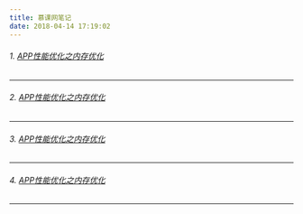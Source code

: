 ```yaml
---
title: 慕课网笔记
date: 2018-04-14 17:19:02
---
```

###### 1. [APP性能优化之内存优化](/imooc/1)
---
###### 2. [APP性能优化之内存优化](/imooc/1)       
---
###### 3. [APP性能优化之内存优化](/imooc/1)       
---
###### 4. [APP性能优化之内存优化](/imooc/1)       
---